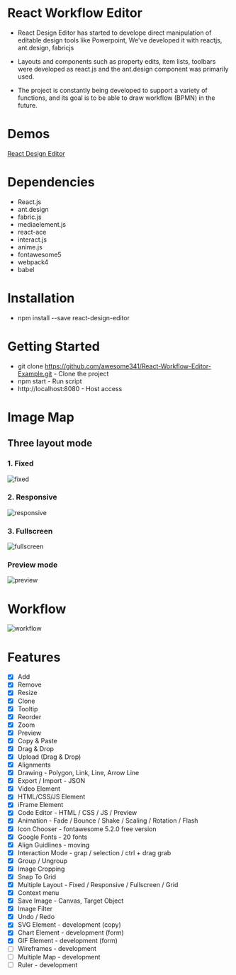 # React Workflow Editor
- React Design Editor has started to develope direct manipulation of editable design tools like Powerpoint, We've developed it with reactjs, ant.design, fabricjs

- Layouts and components such as property edits, item lists, toolbars were developed as react.js and the ant.design component was primarily used.

- The project is constantly being developed to support a variety of functions, and its goal is to be able to draw workflow (BPMN) in the future.

# Demos
[React Design Editor](https://github.com/awesome341/React-Workflow-Editor-Example)

# Dependencies
- React.js
- ant.design
- fabric.js
- mediaelement.js
- react-ace
- interact.js
- anime.js
- fontawesome5
- webpack4
- babel

# Installation
- npm install --save react-design-editor

# Getting Started
- git clone https://github.com/awesome341/React-Workflow-Editor-Example.git - Clone the project
- npm start - Run script
- http://localhost:8080 - Host access

# Image Map
## Three layout mode
### 1. Fixed
![fixed](https://user-images.githubusercontent.com/19975642/55678049-6aff6180-592e-11e9-8b29-8e1d60df178a.PNG)

### 2. Responsive
![responsive](https://user-images.githubusercontent.com/19975642/55678050-6cc92500-592e-11e9-8a57-c82d371e4be1.PNG)

### 3. Fullscreen
![fullscreen](https://user-images.githubusercontent.com/19975642/55678051-6dfa5200-592e-11e9-9b9e-b8d8ee3ccb08.PNG)

### Preview mode
![preview](https://user-images.githubusercontent.com/19975642/55678052-6fc41580-592e-11e9-9958-9a9be8239bd7.PNG)

# Workflow
![workflow](https://user-images.githubusercontent.com/19975642/55678053-718dd900-592e-11e9-9996-cce9b46d8433.PNG)

# Features
- [x] Add
- [x] Remove
- [x] Resize
- [x] Clone
- [x] Tooltip
- [x] Reorder
- [x] Zoom
- [x] Preview
- [x] Copy & Paste
- [x] Drag & Drop
- [x] Upload (Drag & Drop)
- [x] Alignments
- [x] Drawing - Polygon, Link, Line, Arrow Line
- [x] Export / Import - JSON
- [x] Video Element
- [x] HTML/CSS/JS Element
- [x] iFrame Element
- [x] Code Editor - HTML / CSS / JS / Preview
- [x] Animation - Fade / Bounce / Shake / Scaling / Rotation / Flash
- [x] Icon Chooser - fontawesome 5.2.0 free version
- [x] Google Fonts - 20 fonts
- [x] Align Guidlines - moving
- [x] Interaction Mode - grap / selection / ctrl + drag grab
- [x] Group / Ungroup
- [x] Image Cropping
- [x] Snap To Grid
- [x] Multiple Layout - Fixed / Responsive / Fullscreen / Grid
- [x] Context menu
- [x] Save Image - Canvas, Target Object
- [x] Image Filter
- [x] Undo / Redo
- [x] SVG Element - development (copy)
- [x] Chart Element - development (form)
- [x] GIF Element - development (form)
- [ ] Wireframes - development
- [ ] Multiple Map - development
- [ ] Ruler - development